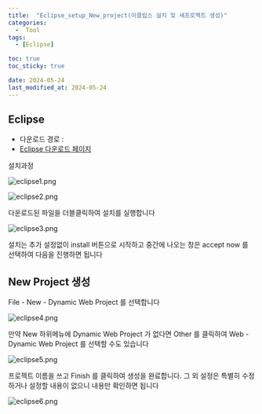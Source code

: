 ```yaml
---
title:  "Eclipse_setup_New_project(이클립스 설치 및 새프로젝트 생성)"
categories:
  -  Tool
tags:
  - [Eclipse]

toc: true
toc_sticky: true

date: 2024-05-24
last_modified_at: 2024-05-24
---
```



## Eclipse
- 다운로드 경로 :
- [Eclipse 다운로드 페이지](https://www.eclipse.org/)

설치과정

![eclipse1.png](/assets/images/eclipse1.png)

![eclipse2.png](/assets/images/eclipse2.png)

다운로드된 파일을 더블클릭하여 설치를 실행합니다

![eclipse3.png](/assets/images/eclipse3.png)

설치는 추가 설정없이 install 버튼으로 시작하고 중간에 나오는 창은  accept now 를 선택하여 다음을 진행하면 됩니다
<br>

## New Project 생성
File - New - Dynamic Web Project 를 선택합니다

![eclipse4.png](/assets/images/eclipse4.png)

만약 New 하위메뉴에 Dynamic Web Project 가 없다면 Other 를 클릭하여 Web - Dynamic Web Project 를 선택할 수도 있습니다

![eclipse5.png](/assets/images/eclipse5.png)

프로젝트 이름을 쓰고 Finish 를 클릭하여 생성을 완료합니다. 그 외 설정은 특별히 수정하거나 설정할 내용이 없으니 내용만 확인하면 됩니다

![eclipse6.png](/assets/images/eclipse6.png)
